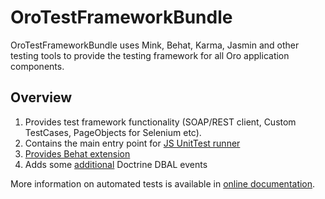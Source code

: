 # OroTestFrameworkBundle

OroTestFrameworkBundle uses Mink, Behat, Karma, Jasmin and other testing tools to provide the testing framework for all Oro application components.

## Overview

1. Provides test framework functionality (SOAP/REST client, Custom TestCases, PageObjects for Selenium etc).
2. Contains the main entry point for [JS UnitTest runner](https://doc.oroinc.com/frontend/javascript/js-unittests/)
3. [Provides Behat extension](https://doc.oroinc.com/backend/automated-tests/behat/)
4. Adds some [additional](https://doc.oroinc.com/bundles/platform/TestFrameworkBundle/doctrine-events/) Doctrine DBAL events


More information on automated tests is available in [online documentation](https://doc.oroinc.com/backend/automated-tests/).
